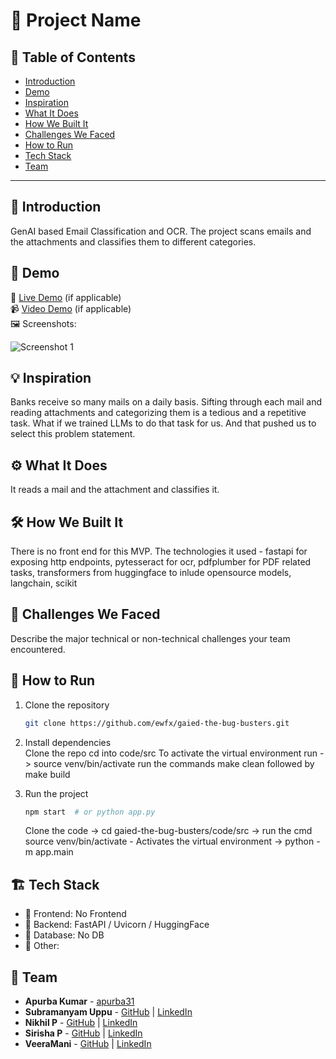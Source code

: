 # 🚀 Project Name

## 📌 Table of Contents
- [Introduction](#introduction)
- [Demo](#demo)
- [Inspiration](#inspiration)
- [What It Does](#what-it-does)
- [How We Built It](#how-we-built-it)
- [Challenges We Faced](#challenges-we-faced)
- [How to Run](#how-to-run)
- [Tech Stack](#tech-stack)
- [Team](#team)

---

## 🎯 Introduction
GenAI based Email Classification and OCR. The project scans emails and the attachments and classifies them to different categories.

## 🎥 Demo
🔗 [Live Demo](#) (if applicable)  
📹 [Video Demo](#) (if applicable)  
🖼️ Screenshots:

![Screenshot 1](link-to-image)

## 💡 Inspiration
Banks receive so many mails on a daily basis. Sifting through each mail and reading attachments and categorizing them is a tedious and a repetitive task. What if we trained LLMs to do that task for us. And that pushed us to select this problem statement.

## ⚙️ What It Does
It reads a mail and the attachment and classifies it.

## 🛠️ How We Built It
There is no front end for this MVP. The technologies it used - fastapi for exposing http endpoints, pytesseract for ocr, pdfplumber for PDF related tasks, transformers from huggingface to inlude opensource models, langchain, scikit

## 🚧 Challenges We Faced
Describe the major technical or non-technical challenges your team encountered.

## 🏃 How to Run
1. Clone the repository  
   ```sh
   git clone https://github.com/ewfx/gaied-the-bug-busters.git
   ```
2. Install dependencies  
   Clone the repo
   cd into code/src
   To activate the virtual environment run -> source venv/bin/activate
   run the commands make clean followed by make build
   
3. Run the project  
   ```sh
   npm start  # or python app.py
   ```
   Clone the code
   -> cd gaied-the-bug-busters/code/src
   -> run the cmd source venv/bin/activate - Activates the virtual environment
   -> python -m app.main

## 🏗️ Tech Stack
- 🔹 Frontend: No Frontend
- 🔹 Backend: FastAPI / Uvicorn / HuggingFace
- 🔹 Database: No DB
- 🔹 Other: 

## 👥 Team
- **Apurba Kumar** - [apurba31](https://github.com/apurba31)
- **Subramanyam Uppu** - [GitHub](#) | [LinkedIn](#)
- **Nikhil P** - [GitHub](#) | [LinkedIn](#)
- **Sirisha P** - [GitHub](#) | [LinkedIn](#)
- **VeeraMani** - [GitHub](#) | [LinkedIn](#)